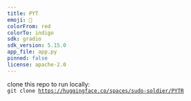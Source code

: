 ```yaml
---
title: PYT
emoji: 🎵
colorFrom: red
colorTo: indigo
sdk: gradio
sdk_version: 5.15.0
app_file: app.py
pinned: false
license: apache-2.0
---
```


clone this repo to run locally:<br>
<code>git clone https://huggingface.co/spaces/sudo-soldier/PYTR</code>
